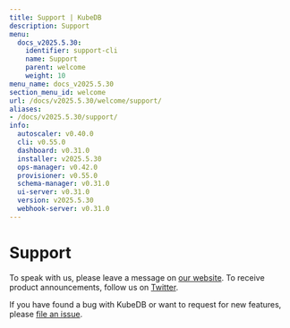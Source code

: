 ```yaml
---
title: Support | KubeDB
description: Support
menu:
  docs_v2025.5.30:
    identifier: support-cli
    name: Support
    parent: welcome
    weight: 10
menu_name: docs_v2025.5.30
section_menu_id: welcome
url: /docs/v2025.5.30/welcome/support/
aliases:
- /docs/v2025.5.30/support/
info:
  autoscaler: v0.40.0
  cli: v0.55.0
  dashboard: v0.31.0
  installer: v2025.5.30
  ops-manager: v0.42.0
  provisioner: v0.55.0
  schema-manager: v0.31.0
  ui-server: v0.31.0
  version: v2025.5.30
  webhook-server: v0.31.0
---
```


# Support

To speak with us, please leave a message on [our website](https://appscode.com/contact/). To receive product announcements, follow us on [Twitter](https://twitter.com/KubeDB).

If you have found a bug with KubeDB or want to request for new features, please [file an issue](https://github.com/kubedb/project/issues/new).
